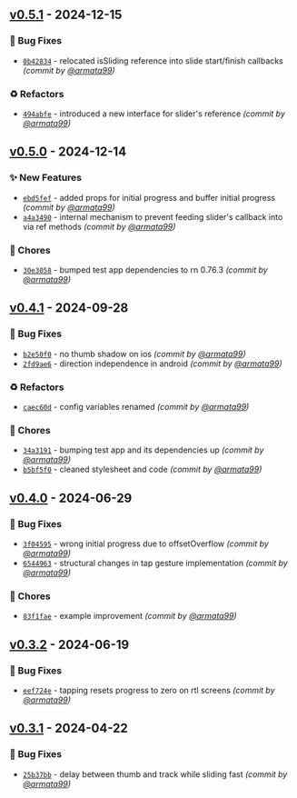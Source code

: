 
## [v0.5.1] - 2024-12-15
### :bug: Bug Fixes
- [`0b42834`](https://github.com/armata99/rn-video-slider/commit/0b42834319d1f38c633a3ef6dda25ae95111c98e) - relocated isSliding reference into slide start/finish callbacks *(commit by [@armata99](https://github.com/armata99))*

### :recycle: Refactors
- [`494abfe`](https://github.com/armata99/rn-video-slider/commit/494abfe333319dae5b20f9699e577391156ca3c3) - introduced a new interface for slider's reference *(commit by [@armata99](https://github.com/armata99))*


## [v0.5.0] - 2024-12-14
### :sparkles: New Features
- [`ebd5fef`](https://github.com/armata99/rn-video-slider/commit/ebd5fef476cec30e0c09d9993c79da84617a867d) - added props for initial progress and buffer initial progress *(commit by [@armata99](https://github.com/armata99))*
- [`a4a3490`](https://github.com/armata99/rn-video-slider/commit/a4a34904fd0441925a96a431ddbf974ba80deab0) - internal mechanism to prevent feeding slider's callback into via ref methods *(commit by [@armata99](https://github.com/armata99))*

### :wrench: Chores
- [`30e3058`](https://github.com/armata99/rn-video-slider/commit/30e305830c3fb6ece2cc06dadbad1ad0e06401e4) - bumped test app dependencies to rn 0.76.3 *(commit by [@armata99](https://github.com/armata99))*


## [v0.4.1] - 2024-09-28
### :bug: Bug Fixes
- [`b2e50f0`](https://github.com/armata99/rn-video-slider/commit/b2e50f0338e524888546c7b1f147f7b565634061) - no thumb shadow on ios *(commit by [@armata99](https://github.com/armata99))*
- [`2fd9ae6`](https://github.com/armata99/rn-video-slider/commit/2fd9ae6680dffd82fbf7c6ef8f8b941bf7cf9732) - direction independence in android *(commit by [@armata99](https://github.com/armata99))*

### :recycle: Refactors
- [`caec60d`](https://github.com/armata99/rn-video-slider/commit/caec60d603d67f32fd7cb93cc160e585be122985) - config variables renamed *(commit by [@armata99](https://github.com/armata99))*

### :wrench: Chores
- [`34a3191`](https://github.com/armata99/rn-video-slider/commit/34a31916425bd55de854222e35afe472ebe1bdf2) - bumping test app and its dependencies up *(commit by [@armata99](https://github.com/armata99))*
- [`b5bf5f0`](https://github.com/armata99/rn-video-slider/commit/b5bf5f03fd28167f311e3943e01d8fedac943d7d) - cleaned stylesheet and code *(commit by [@armata99](https://github.com/armata99))*


## [v0.4.0] - 2024-06-29
### :bug: Bug Fixes
- [`3f04595`](https://github.com/armata99/rn-video-slider/commit/3f0459551b68ad766fcf9e39a65bd3f009b6b0ca) - wrong initial progress due to offsetOverflow *(commit by [@armata99](https://github.com/armata99))*
- [`6544963`](https://github.com/armata99/rn-video-slider/commit/654496351039911f4aafb35a2bb0237134c17a42) - structural changes in tap gesture implementation *(commit by [@armata99](https://github.com/armata99))*

### :wrench: Chores
- [`83f1fae`](https://github.com/armata99/rn-video-slider/commit/83f1faefb23a999012384730937e0fc660a97acd) - example improvement *(commit by [@armata99](https://github.com/armata99))*


## [v0.3.2] - 2024-06-19
### :bug: Bug Fixes
- [`eef724e`](https://github.com/armata99/rn-video-slider/commit/eef724e05bc8a39b93f12f86003fe87815eb6ad3) - tapping resets progress to zero on rtl screens *(commit by [@armata99](https://github.com/armata99))*


## [v0.3.1] - 2024-04-22
### :bug: Bug Fixes
- [`25b37bb`](https://github.com/armata99/rn-video-slider/commit/25b37bbcccc6b506614972aa3f325e74710f0963) - delay between thumb and track while sliding fast *(commit by [@armata99](https://github.com/armata99))*


[v0.3.1]: https://github.com/armata99/rn-video-slider/compare/v0.3.0...v0.3.1
[v0.3.2]: https://github.com/armata99/rn-video-slider/compare/v0.3.1...v0.3.2
[v0.4.0]: https://github.com/armata99/rn-video-slider/compare/v0.3.2...v0.4.0
[v0.4.1]: https://github.com/armata99/rn-video-slider/compare/v0.4.0...v0.4.1
[v0.5.0]: https://github.com/armata99/rn-video-slider/compare/v0.4.1...v0.5.0
[v0.5.1]: https://github.com/armata99/rn-video-slider/compare/v0.5.0...v0.5.1
